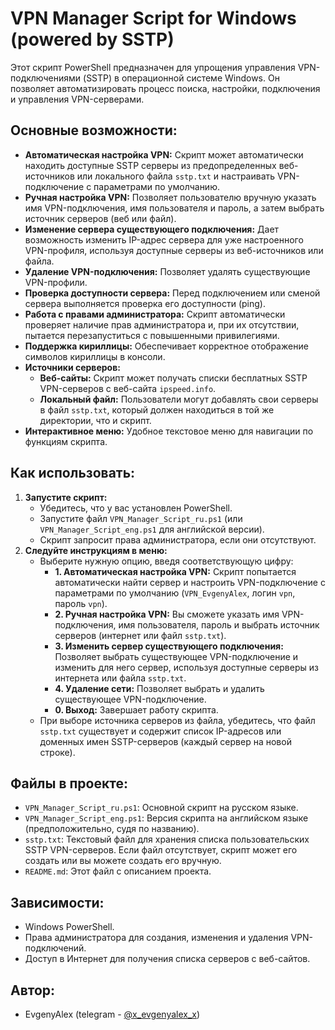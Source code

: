 # VPN Manager Script for Windows (powered by SSTP)

Этот скрипт PowerShell предназначен для упрощения управления VPN-подключениями (SSTP) в операционной системе Windows. Он позволяет автоматизировать процесс поиска, настройки, подключения и управления VPN-серверами.

## Основные возможности:

*   **Автоматическая настройка VPN:** Скрипт может автоматически находить доступные SSTP серверы из предопределенных веб-источников или локального файла `sstp.txt` и настраивать VPN-подключение с параметрами по умолчанию.
*   **Ручная настройка VPN:** Позволяет пользователю вручную указать имя VPN-подключения, имя пользователя и пароль, а затем выбрать источник серверов (веб или файл).
*   **Изменение сервера существующего подключения:** Дает возможность изменить IP-адрес сервера для уже настроенного VPN-профиля, используя доступные серверы из веб-источников или файла.
*   **Удаление VPN-подключения:** Позволяет удалять существующие VPN-профили.
*   **Проверка доступности сервера:** Перед подключением или сменой сервера выполняется проверка его доступности (ping).
*   **Работа с правами администратора:** Скрипт автоматически проверяет наличие прав администратора и, при их отсутствии, пытается перезапуститься с повышенными привилегиями.
*   **Поддержка кириллицы:** Обеспечивает корректное отображение символов кириллицы в консоли.
*   **Источники серверов:**
    *   **Веб-сайты:** Скрипт может получать списки бесплатных SSTP VPN-серверов с веб-сайта `ipspeed.info`.
    *   **Локальный файл:** Пользователи могут добавлять свои серверы в файл `sstp.txt`, который должен находиться в той же директории, что и скрипт.
*   **Интерактивное меню:** Удобное текстовое меню для навигации по функциям скрипта.

## Как использовать:

1.  **Запустите скрипт:**
    *   Убедитесь, что у вас установлен PowerShell.
    *   Запустите файл `VPN_Manager_Script_ru.ps1` (или `VPN_Manager_Script_eng.ps1` для английской версии).
    *   Скрипт запросит права администратора, если они отсутствуют.
2.  **Следуйте инструкциям в меню:**
    *   Выберите нужную опцию, введя соответствующую цифру:
        *   **1. Автоматическая настройка VPN:** Скрипт попытается автоматически найти сервер и настроить VPN-подключение с параметрами по умолчанию (`VPN_EvgenyAlex`, логин `vpn`, пароль `vpn`).
        *   **2. Ручная настройка VPN:** Вы сможете указать имя VPN-подключения, имя пользователя, пароль и выбрать источник серверов (интернет или файл `sstp.txt`).
        *   **3. Изменить сервер существующего подключения:** Позволяет выбрать существующее VPN-подключение и изменить для него сервер, используя доступные серверы из интернета или файла `sstp.txt`.
        *   **4. Удаление сети:** Позволяет выбрать и удалить существующее VPN-подключение.
        *   **0. Выход:** Завершает работу скрипта.
    *   При выборе источника серверов из файла, убедитесь, что файл `sstp.txt` существует и содержит список IP-адресов или доменных имен SSTP-серверов (каждый сервер на новой строке).

## Файлы в проекте:

*   `VPN_Manager_Script_ru.ps1`: Основной скрипт на русском языке.
*   `VPN_Manager_Script_eng.ps1`: Версия скрипта на английском языке (предположительно, судя по названию).
*   `sstp.txt`: Текстовый файл для хранения списка пользовательских SSTP VPN-серверов. Если файл отсутствует, скрипт может его создать или вы можете создать его вручную.
*   `README.md`: Этот файл с описанием проекта.

## Зависимости:

*   Windows PowerShell.
*   Права администратора для создания, изменения и удаления VPN-подключений.
*   Доступ в Интернет для получения списка серверов с веб-сайтов.

## Автор:

*   EvgenyAlex (telegram - [@x_evgenyalex_x](https://t.me/x_evgenyalex_x))